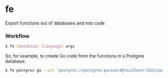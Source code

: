 # fe
Export functions out of databases and into code

### Workflow

``` sh
$ fe [database] [language] args
```

So, for example, to create Go code from the functions in a Postgres database:
``` sh
$ fe postgres go --url 'postgres://postgres:password@localhost:5432/postgres?sslmode=disable'
```